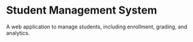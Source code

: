 # Student Management System 
A web application to manage students, including enrollment, grading, and analytics. 
